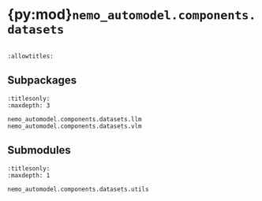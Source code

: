 # {py:mod}`nemo_automodel.components.datasets`

```{py:module} nemo_automodel.components.datasets
```

```{autodoc2-docstring} nemo_automodel.components.datasets
:allowtitles:
```

## Subpackages

```{toctree}
:titlesonly:
:maxdepth: 3

nemo_automodel.components.datasets.llm
nemo_automodel.components.datasets.vlm
```

## Submodules

```{toctree}
:titlesonly:
:maxdepth: 1

nemo_automodel.components.datasets.utils
```
